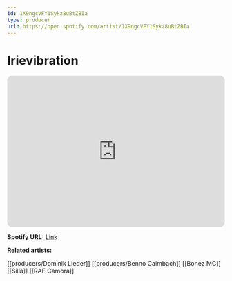 ```yaml
---
id: 1X9ngcVFY1Sykz8uBtZBIa
type: producer
url: https://open.spotify.com/artist/1X9ngcVFY1Sykz8uBtZBIa
---
```

# Irievibration

<iframe style="border-radius:12px" src="https://open.spotify.com/embed/artist/1X9ngcVFY1Sykz8uBtZBIa" width="100%" height="352" frameBorder="0" allowfullscreen="" allow="autoplay; clipboard-write; encrypted-media; fullscreen; picture-in-picture" loading="lazy"></iframe>

**Spotify URL:** [Link](https://open.spotify.com/artist/1X9ngcVFY1Sykz8uBtZBIa)

**Related artists:**

[[producers/Dominik Lieder]]
[[producers/Benno Calmbach]]
[[Bonez MC]]
[[Silla]]
[[RAF Camora]]
